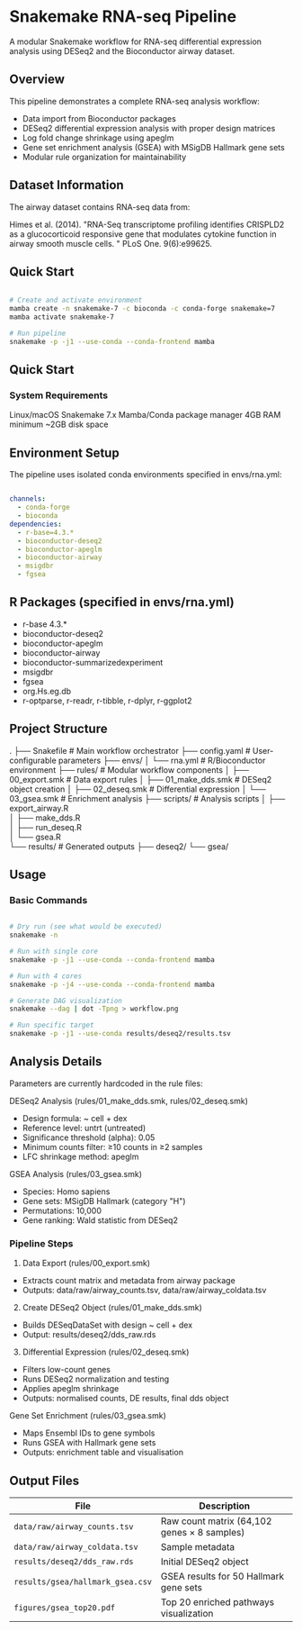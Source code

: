 # Snakemake RNA-seq Pipeline

A modular Snakemake workflow for RNA-seq differential expression analysis using DESeq2 and the Bioconductor airway dataset.

## Overview

This pipeline demonstrates a complete RNA-seq analysis workflow:
- Data import from Bioconductor packages
- DESeq2 differential expression analysis with proper design matrices
- Log fold change shrinkage using apeglm
- Gene set enrichment analysis (GSEA) with MSigDB Hallmark gene sets
- Modular rule organization for maintainability

## Dataset Information
The airway dataset contains RNA-seq data from:

Himes et al. (2014). "RNA-Seq transcriptome profiling identifies CRISPLD2 as a glucocorticoid responsive gene that modulates cytokine function in airway smooth muscle cells.
" PLoS One. 9(6):e99625.

## Quick Start

```bash

# Create and activate environment
mamba create -n snakemake-7 -c bioconda -c conda-forge snakemake=7
mamba activate snakemake-7

# Run pipeline
snakemake -p -j1 --use-conda --conda-frontend mamba

```
## Quick Start

### System Requirements

Linux/macOS
Snakemake 7.x
Mamba/Conda package manager
4GB RAM minimum
~2GB disk space


## Environment Setup

The pipeline uses isolated conda environments specified in envs/rna.yml:

```yaml

channels:
  - conda-forge
  - bioconda
dependencies:
  - r-base=4.3.*
  - bioconductor-deseq2
  - bioconductor-apeglm
  - bioconductor-airway
  - msigdbr
  - fgsea

```

## R Packages (specified in envs/rna.yml)

- r-base 4.3.*
- bioconductor-deseq2
- bioconductor-apeglm
- bioconductor-airway
- bioconductor-summarizedexperiment
- msigdbr
- fgsea
- org.Hs.eg.db
- r-optparse, r-readr, r-tibble, r-dplyr, r-ggplot2

## Project Structure


.
├── Snakefile               # Main workflow orchestrator
├── config.yaml             # User-configurable parameters
├── envs/
│   └── rna.yml             # R/Bioconductor environment
├── rules/                  # Modular workflow components
│   ├── 00_export.smk       # Data export rules
│   ├── 01_make_dds.smk     # DESeq2 object creation
│   ├── 02_deseq.smk        # Differential expression
│   └── 03_gsea.smk         # Enrichment analysis
├── scripts/                # Analysis scripts
│   ├── export_airway.R    
│   ├── make_dds.R         
│   ├── run_deseq.R        
│   └── gsea.R             
└── results/                # Generated outputs
    ├── deseq2/
    └── gsea/


## Usage

### Basic Commands

``` bash

# Dry run (see what would be executed)
snakemake -n

# Run with single core
snakemake -p -j1 --use-conda --conda-frontend mamba

# Run with 4 cores
snakemake -p -j4 --use-conda --conda-frontend mamba

# Generate DAG visualization
snakemake --dag | dot -Tpng > workflow.png

# Run specific target
snakemake -p -j1 --use-conda results/deseq2/results.tsv

```


## Analysis Details
Parameters are currently hardcoded in the rule files:

DESeq2 Analysis (rules/01_make_dds.smk, rules/02_deseq.smk)

- Design formula: ~ cell + dex
- Reference level: untrt (untreated)
- Significance threshold (alpha): 0.05
- Minimum counts filter: ≥10 counts in ≥2 samples
- LFC shrinkage method: apeglm

GSEA Analysis (rules/03_gsea.smk)

- Species: Homo sapiens
- Gene sets: MSigDB Hallmark (category "H")
- Permutations: 10,000
- Gene ranking: Wald statistic from DESeq2

### Pipeline Steps

1. Data Export (rules/00_export.smk)

- Extracts count matrix and metadata from airway package
- Outputs: data/raw/airway_counts.tsv, data/raw/airway_coldata.tsv


2. Create DESeq2 Object (rules/01_make_dds.smk)

- Builds DESeqDataSet with design ~ cell + dex
- Output: results/deseq2/dds_raw.rds


3. Differential Expression (rules/02_deseq.smk)

- Filters low-count genes
- Runs DESeq2 normalization and testing
- Applies apeglm shrinkage
- Outputs: normalised counts, DE results, final dds object


Gene Set Enrichment (rules/03_gsea.smk)

- Maps Ensembl IDs to gene symbols
- Runs GSEA with Hallmark gene sets
- Outputs: enrichment table and visualisation

## Output Files


| File | Description |
|------|-------------|
| `data/raw/airway_counts.tsv` | Raw count matrix (64,102 genes × 8 samples) |
| `data/raw/airway_coldata.tsv` | Sample metadata |
| `results/deseq2/dds_raw.rds` | Initial DESeq2 object |
| `results/gsea/hallmark_gsea.csv` | GSEA results for 50 Hallmark gene sets |
| `figures/gsea_top20.pdf` | Top 20 enriched pathways visualization |













